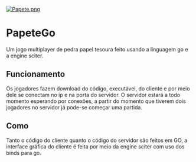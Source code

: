 [![Papete.png](https://i.postimg.cc/0jQ5zgnn/Papete.png)](https://postimg.cc/Hcq1Nhf8)
# PapeteGo
Um jogo multiplayer de pedra papel tesoura feito usando a linguagem go e a engine sciter.

## Funcionamento
Os jogadores fazem download do código, executável, do cliente e por meio dele se conectam no ip e na porta do servidor. O servidor estará a todo momento esperando por conexões, a partir do momento que tiverem dois jogadores no servidor já pode-se começar uma partida.

## Como
Tanto o código do cliente quanto o código do servidor são feitos em GO, a interface gráfica do cliente é feita por meio da engine sciter com uso dos binds para go.
